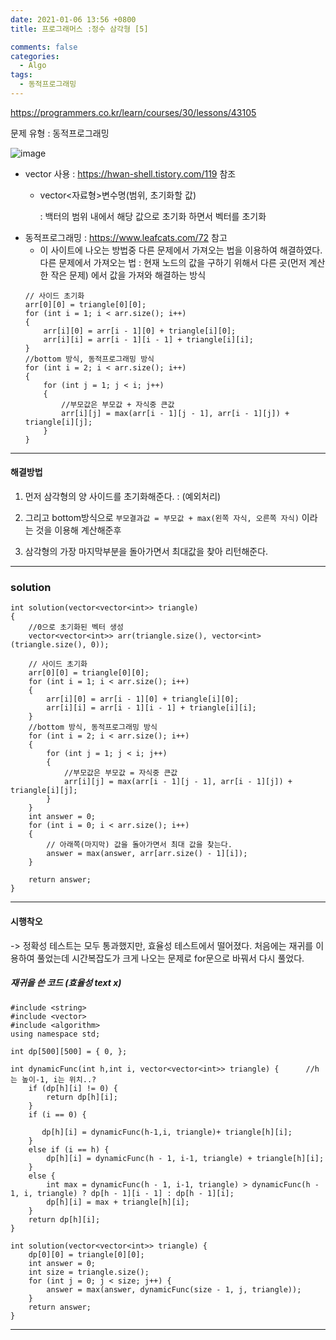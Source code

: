 ```yaml
---
date: 2021-01-06 13:56 +0800
title: 프로그래머스 :정수 삼각형 [5]

comments: false
categories:
  - Algo
tags:
  - 동적프로그래밍
---
```


https://programmers.co.kr/learn/courses/30/lessons/43105

문제 유형 : 동적프로그래밍

![image](https://user-images.githubusercontent.com/49177223/103776529-eac1df00-5072-11eb-98ff-cd88cfb3e80c.png)

- vector 사용 : https://hwan-shell.tistory.com/119 참조
  - vector<자료형>변수명(범위, 초기화할 값)

    : 백터의 범위 내에서 해당 값으로 초기화 하면서 벡터를 초기화
- 동적프로그래밍 : https://www.leafcats.com/72 참고
  - 이 사이트에 나오는 방법중 다른 문제에서 가져오는 법을 이용하여 해결하였다.
    다른 문제에서 가져오는 법 : 현재 노드의 값을 구하기 위해서 다른 곳(먼저 계산한 작은 문제) 에서 값을 가져와 해결하는 방식
  ```
  // 사이드 초기화
  arr[0][0] = triangle[0][0];
  for (int i = 1; i < arr.size(); i++)
  {
      arr[i][0] = arr[i - 1][0] + triangle[i][0];
      arr[i][i] = arr[i - 1][i - 1] + triangle[i][i];
  }
  //bottom 방식, 동적프로그래밍 방식
  for (int i = 2; i < arr.size(); i++)
  {
      for (int j = 1; j < i; j++)
      {
          //부모값은 부모값 + 자식중 큰값
          arr[i][j] = max(arr[i - 1][j - 1], arr[i - 1][j]) + triangle[i][j];
      }
  }
  ```

---

#### 해결방법

1. 먼저 삼각형의 양 사이드를 초기화해준다. : (예외처리)

2. 그리고 bottom방식으로 `부모결과값 = 부모값 + max(왼쪽 자식, 오른쪽 자식)` 이라는 것을 이용해 계산해준후
3. 삼각형의 가장 마지막부분을 돌아가면서 최대값을 찾아 리턴해준다.

---

### solution

```
int solution(vector<vector<int>> triangle)
{
    //0으로 초기화된 벡터 생성
    vector<vector<int>> arr(triangle.size(), vector<int>(triangle.size(), 0));

    // 사이드 초기화
    arr[0][0] = triangle[0][0];
    for (int i = 1; i < arr.size(); i++)
    {
        arr[i][0] = arr[i - 1][0] + triangle[i][0];
        arr[i][i] = arr[i - 1][i - 1] + triangle[i][i];
    }
    //bottom 방식, 동적프로그래밍 방식
    for (int i = 2; i < arr.size(); i++)
    {
        for (int j = 1; j < i; j++)
        {
            //부모값은 부모값 = 자식중 큰값
            arr[i][j] = max(arr[i - 1][j - 1], arr[i - 1][j]) + triangle[i][j];
        }
    }
    int answer = 0;
    for (int i = 0; i < arr.size(); i++)
    {
        // 아래쪽(마지막) 값을 돌아가면서 최대 값을 찾는다.
        answer = max(answer, arr[arr.size() - 1][i]);
    }

    return answer;
}
```

---

#### 시행착오

-> 정확성 테스트는 모두 통과했지만, 효율성 테스트에서 떨어졌다.
처음에는 재귀를 이용하여 풀었는데 시간복잡도가 크게 나오는 문제로 for문으로 바꿔서 다시 풀었다.

##### 재귀을 쓴 코드 (효율성 text x)

```
#include <string>
#include <vector>
#include <algorithm>
using namespace std;

int dp[500][500] = { 0, };

int dynamicFunc(int h,int i, vector<vector<int>> triangle) {      //h는 높이-1, i는 위치..?
    if (dp[h][i] != 0) {
        return dp[h][i];
    }
    if (i == 0) {

       dp[h][i] = dynamicFunc(h-1,i, triangle)+ triangle[h][i];
    }
    else if (i == h) {
        dp[h][i] = dynamicFunc(h - 1, i-1, triangle) + triangle[h][i];
    }
    else {
        int max = dynamicFunc(h - 1, i-1, triangle) > dynamicFunc(h - 1, i, triangle) ? dp[h - 1][i - 1] : dp[h - 1][i];
        dp[h][i] = max + triangle[h][i];
    }
    return dp[h][i];
}

int solution(vector<vector<int>> triangle) {
    dp[0][0] = triangle[0][0];
    int answer = 0;
    int size = triangle.size();
    for (int j = 0; j < size; j++) {
        answer = max(answer, dynamicFunc(size - 1, j, triangle));
    }
    return answer;
}
```

---
